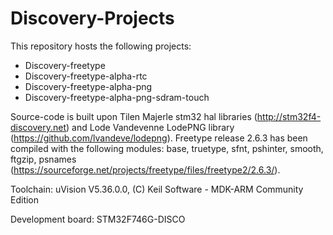 # Discovery-Projects

This repository hosts the following projects:

- Discovery-freetype
- Discovery-freetype-alpha-rtc
- Discovery-freetype-alpha-png
- Discovery-freetype-alpha-png-sdram-touch

Source-code is built upon Tilen Majerle stm32 hal libraries (http://stm32f4-discovery.net) and Lode Vandevenne LodePNG library (https://github.com/lvandeve/lodepng). 
Freetype release 2.6.3 has been compiled with the following modules: base, truetype, sfnt, pshinter, smooth, ftgzip, psnames (https://sourceforge.net/projects/freetype/files/freetype2/2.6.3/).  

Toolchain: uVision V5.36.0.0, (C) Keil Software - MDK-ARM Community Edition

Development board: STM32F746G-DISCO
